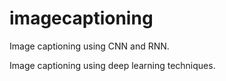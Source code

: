 # imagecaptioning
Image captioning using CNN and RNN.

Image captioning using deep learning techniques.
